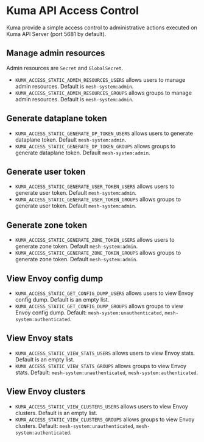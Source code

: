 ---
---
# Kuma API Access Control

Kuma provide a simple access control to administrative actions executed on Kuma API Server (port 5681 by default).

## Manage admin resources

Admin resources are `Secret` and `GlobalSecret`.

* `KUMA_ACCESS_STATIC_ADMIN_RESOURCES_USERS` allows users to manage admin resources. Default is `mesh-system:admin`.
* `KUMA_ACCESS_STATIC_ADMIN_RESOURCES_GROUPS` allows groups to manage admin resources. Default is `mesh-system:admin`.

## Generate dataplane token

* `KUMA_ACCESS_STATIC_GENERATE_DP_TOKEN_USERS` allows users to generate dataplane token. Default `mesh-system:admin`.
* `KUMA_ACCESS_STATIC_GENERATE_DP_TOKEN_GROUPS` allows groups to generate dataplane token. Default `mesh-system:admin`.

## Generate user token

* `KUMA_ACCESS_STATIC_GENERATE_USER_TOKEN_USERS` allows users to generate user token. Default `mesh-system:admin`.
* `KUMA_ACCESS_STATIC_GENERATE_USER_TOKEN_GROUPS` allows groups to generate user token. Default `mesh-system:admin`.

## Generate zone token

* `KUMA_ACCESS_STATIC_GENERATE_ZONE_TOKEN_USERS` allows users to generate zone token. Default `mesh-system:admin`.
* `KUMA_ACCESS_STATIC_GENERATE_ZONE_TOKEN_GROUPS` allows groups to generate zone token. Default `mesh-system:admin`.

## View Envoy config dump

* `KUMA_ACCESS_STATIC_GET_CONFIG_DUMP_USERS` allows users to view Envoy config dump. Default is an empty list.
* `KUMA_ACCESS_STATIC_GET_CONFIG_DUMP_GROUPS` allows groups to view Envoy config dump. Default: `mesh-system:unauthenticated`, `mesh-system:authenticated`.

## View Envoy stats

* `KUMA_ACCESS_STATIC_VIEW_STATS_USERS` allows users to view Envoy stats. Default is an empty list.
* `KUMA_ACCESS_STATIC_VIEW_STATS_GROUPS` allows groups to view Envoy stats. Default: `mesh-system:unauthenticated`, `mesh-system:authenticated`.

## View Envoy clusters

* `KUMA_ACCESS_STATIC_VIEW_CLUSTERS_USERS` allows users to view Envoy clusters. Default is an empty list.
* `KUMA_ACCESS_STATIC_VIEW_CLUSTERS_GROUPS` allows groups to view Envoy clusters. Default: `mesh-system:unauthenticated`, `mesh-system:authenticated`.
